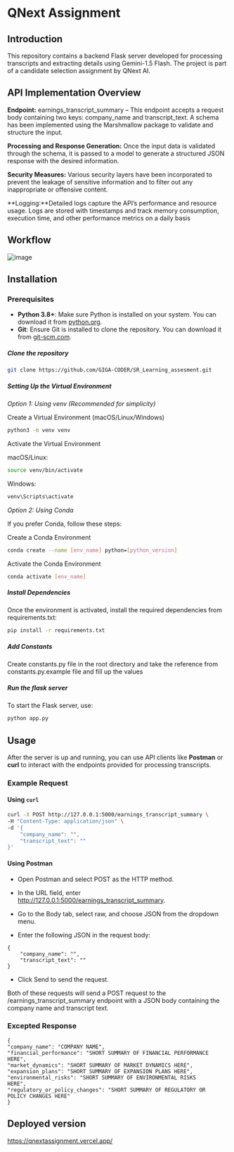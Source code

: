 # QNext Assignment
## Introduction 

This repository contains a backend Flask server developed for processing transcripts and extracting details using Gemini-1.5 Flash. The project is part of a candidate selection assignment by QNext AI.

## API Implementation Overview
**Endpoint:** earnings_transcript_summary – This endpoint accepts a request body containing two keys: company_name and transcript_text. A schema has been implemented using the Marshmallow package to validate and structure the input.

**Processing and Response Generation:** Once the input data is validated through the schema, it is passed to a model to generate a structured JSON response with the desired information.

**Security Measures:** Various security layers have been incorporated to prevent the leakage of sensitive information and to filter out any inappropriate or offensive content.

**Logging:**Detailed logs capture the API’s performance and resource usage. Logs are stored with timestamps and track memory consumption, execution time, and other performance metrics on a daily basis

## Workflow 
![image](https://github.com/user-attachments/assets/72a9b6d7-d952-4d42-8829-c7a3b09de366)

## Installation

### Prerequisites
- **Python 3.8+**: Make sure Python is installed on your system. You can download it from [python.org](https://www.python.org/downloads/).
- **Git**: Ensure Git is installed to clone the repository. You can download it from [git-scm.com](https://git-scm.com/).

##### Clone the repository
```bash
git clone https://github.com/GIGA-CODER/SR_Learning_assesment.git
```
##### Setting Up the Virtual Environment 

*Option 1: Using venv (Recommended for simplicity)*

Create a Virtual Environment (macOS/Linux/Windows)
```bash
python3 -m venv venv 
```
Activate the Virtual Environment

macOS/Linux:

```bash
source venv/bin/activate
```

Windows:
```bash
venv\Scripts\activate
```

*Option 2: Using Conda*

If you prefer Conda, follow these steps:

Create a Conda Environment
```bash
conda create --name [env_name] python=[python_version]
```
Activate the Conda Environment
```bash
conda activate [env_name]
```

##### Install Dependencies

Once the environment is activated, install the required dependencies from requirements.txt:
```bash
pip install -r requirements.txt
```

##### Add Constants
Create constants.py file in the root directory and take the reference from constants.py.example file and fill up the values

##### Run the flask server
To start the Flask server, use:
```bash
python app.py 
```






## Usage

After the server is up and running, you can use API clients like **Postman** or **curl** to interact with the endpoints provided for processing transcripts.

### Example Request

#### Using `curl`

```bash
curl -X POST http://127.0.0.1:5000/earnings_transcript_summary \
-H "Content-Type: application/json" \
-d '{
    "company_name": "",
    "transcript_text": ""
}'
```

#### Using Postman
- Open Postman and select POST as the HTTP method.

- In the URL field, enter http://127.0.0.1:5000/earnings_transcript_summary.

- Go to the Body tab, select raw, and choose JSON from the dropdown menu.

- Enter the following JSON in the request body:

```
{
    "company_name": "",
    "transcript_text": ""
}
```
- Click Send to send the request.

Both of these requests will send a POST request to the /earnings_transcript_summary endpoint with a JSON body containing the company name and transcript text.

### Excepted Response 

```
{
"company_name": "COMPANY NAME",
"financial_performance": "SHORT SUMMARY OF FINANCIAL PERFORMANCE
HERE",
"market_dynamics": "SHORT SUMMARY OF MARKET DYNAMICS HERE",
"expansion_plans": "SHORT SUMMARY OF EXPANSION PLANS HERE",
"environmental_risks": "SHORT SUMMARY OF ENVIRONMENTAL RISKS
HERE",
"regulatory_or_policy_changes": "SHORT SUMMARY OF REGULATORY OR
POLICY CHANGES HERE"
}
```
## Deployed version 
https://qnextassignment.vercel.app/


